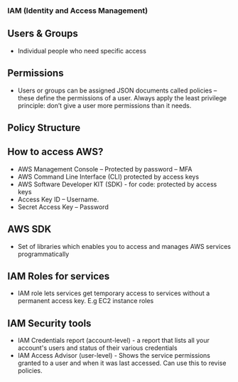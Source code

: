 ### IAM (Identity and Access Management) 

## Users & Groups 
- Individual people who need specific access 

## Permissions 
- Users or groups can be assigned JSON documents called policies – these define the permissions of a user. Always apply the least privilege principle: don’t give a user more permissions than it needs. 

## Policy Structure  

  
## How to access AWS? 

- AWS Management Console – Protected by password – MFA 
- AWS Command Line Interface (CLI) protected by access keys 
- AWS Software Developer KIT (SDK) - for code: protected by access keys 
- Access Key ID – Username. 
- Secret Access Key – Password  

## AWS SDK 
- Set of libraries which enables you to access and manages AWS services programmatically 

## IAM Roles for services 
- IAM role lets services get temporary access to services without a permanent access key. E.g EC2 instance roles  

## IAM Security tools 
- IAM Credentials report (account-level) - a report that lists all your account's users and status of their various credentials 
- IAM Access Advisor (user-level) - Shows the service permissions granted to a user and when it was last accessed. Can use this to revise policies. 

 
